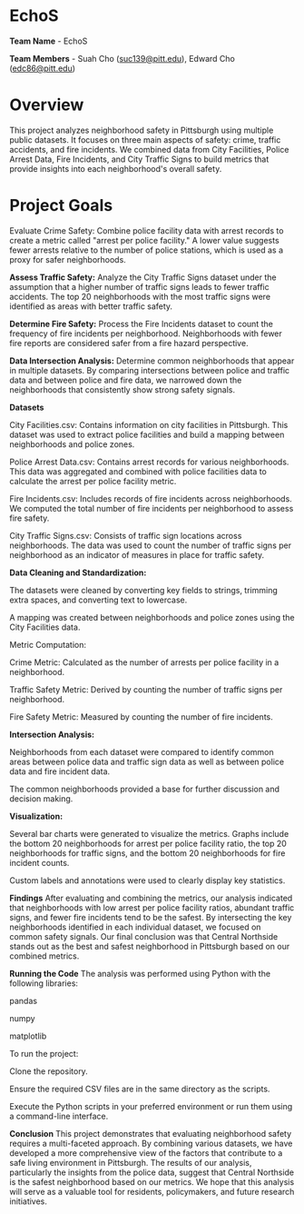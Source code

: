 # EchoS
**Team Name** - EchoS

**Team Members** - Suah Cho (suc139@pitt.edu), Edward Cho (edc86@pitt.edu)

# **Overview**
This project analyzes neighborhood safety in Pittsburgh using multiple public datasets. It focuses on three main aspects of safety: crime, traffic accidents, and fire incidents. We combined data from City Facilities, Police Arrest Data, Fire Incidents, and City Traffic Signs to build metrics that provide insights into each neighborhood's overall safety.

# **Project Goals**

Evaluate Crime Safety:
Combine police facility data with arrest records to create a metric called "arrest per police facility." A lower value suggests fewer arrests relative to the number of police stations, which is used as a proxy for safer neighborhoods.

**Assess Traffic Safety:**
Analyze the City Traffic Signs dataset under the assumption that a higher number of traffic signs leads to fewer traffic accidents. The top 20 neighborhoods with the most traffic signs were identified as areas with better traffic safety.

**Determine Fire Safety:**
Process the Fire Incidents dataset to count the frequency of fire incidents per neighborhood. Neighborhoods with fewer fire reports are considered safer from a fire hazard perspective.

**Data Intersection Analysis:**
Determine common neighborhoods that appear in multiple datasets. By comparing intersections between police and traffic data and between police and fire data, we narrowed down the neighborhoods that consistently show strong safety signals.

**Datasets**

City Facilities.csv:
Contains information on city facilities in Pittsburgh. This dataset was used to extract police facilities and build a mapping between neighborhoods and police zones.

Police Arrest Data.csv:
Contains arrest records for various neighborhoods. This data was aggregated and combined with police facilities data to calculate the arrest per police facility metric.

Fire Incidents.csv:
Includes records of fire incidents across neighborhoods. We computed the total number of fire incidents per neighborhood to assess fire safety.

City Traffic Signs.csv:
Consists of traffic sign locations across neighborhoods. The data was used to count the number of traffic signs per neighborhood as an indicator of measures in place for traffic safety.

**Data Cleaning and Standardization:**

The datasets were cleaned by converting key fields to strings, trimming extra spaces, and converting text to lowercase.

A mapping was created between neighborhoods and police zones using the City Facilities data.

Metric Computation:

Crime Metric: Calculated as the number of arrests per police facility in a neighborhood.

Traffic Safety Metric: Derived by counting the number of traffic signs per neighborhood.

Fire Safety Metric: Measured by counting the number of fire incidents.

**Intersection Analysis:**

Neighborhoods from each dataset were compared to identify common areas between police data and traffic sign data as well as between police data and fire incident data.

The common neighborhoods provided a base for further discussion and decision making.

**Visualization:**

Several bar charts were generated to visualize the metrics. Graphs include the bottom 20 neighborhoods for arrest per police facility ratio, the top 20 neighborhoods for traffic signs, and the bottom 20 neighborhoods for fire incident counts.

Custom labels and annotations were used to clearly display key statistics.

**Findings**
After evaluating and combining the metrics, our analysis indicated that neighborhoods with low arrest per police facility ratios, abundant traffic signs, and fewer fire incidents tend to be the safest. By intersecting the key neighborhoods identified in each individual dataset, we focused on common safety signals. Our final conclusion was that Central Northside stands out as the best and safest neighborhood in Pittsburgh based on our combined metrics.

**Running the Code**
The analysis was performed using Python with the following libraries:

pandas

numpy

matplotlib

To run the project:

Clone the repository.

Ensure the required CSV files are in the same directory as the scripts.

Execute the Python scripts in your preferred environment or run them using a command-line interface.

**Conclusion**
This project demonstrates that evaluating neighborhood safety requires a multi-faceted approach. By combining various datasets, we have developed a more comprehensive view of the factors that contribute to a safe living environment in Pittsburgh. The results of our analysis, particularly the insights from the police data, suggest that Central Northside is the safest neighborhood based on our metrics. We hope that this analysis will serve as a valuable tool for residents, policymakers, and future research initiatives.


